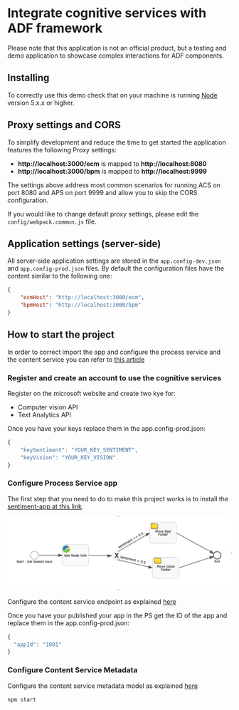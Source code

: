 
# Integrate cognitive services with ADF framework

Please note that this application is not an official product, but a testing and demo application to showcase complex interactions for ADF components.

## Installing

To correctly use this demo check that on your machine is running [Node](https://nodejs.org/en/) version 5.x.x or higher.

## Proxy settings and CORS

To simplify development and reduce the time to get started the application features the following Proxy settings:

- **http://localhost:3000/ecm** is mapped to **http://localhost:8080**
- **http://localhost:3000/bpm** is mapped to **http://localhost:9999**

The settings above address most common scenarios for running ACS on port 8080 and APS on port 9999 and allow you to skip the CORS configuration.

If you would like to change default proxy settings, please edit the `config/webpack.common.js` file.

## Application settings (server-side)

All server-side application settings are stored in the `app.config-dev.json` and `app.config-prod.json` files. 
By default the configuration files have the content similar to the following one:

```json
{
    "ecmHost": "http://localhost:3000/ecm",
    "bpmHost": "http://localhost:3000/bpm"
}
```

## How to start the project 

In order to correct import the app and configure the process service and the content service you can refer to [this article](https://community.alfresco.com/people/eugenio_romano/blog/2017/07/04/move-content-service-file-in-a-folder-with-the-process-service)

### Register and create an account to use the cognitive services

Register on the microsoft website and create two kye for:

- Computer vision API
- Text Analytics API

Once you have your keys replace them in the app.config-prod.json:

```javascript
{
    "keySentiment": "YOUR_KEY_SENTIMENT",
    "keyVision": "YOUR_KEY_VISION"
}

```

### Configure Process Service app 

The first step that you need to do to make this project works is to install the [sentiment-app at this link](process-app/sentimen-app.zip).

![BPM-FLOW](doc/BPM-FLOW.png)          
               
Configure the content service endpoint as explained [here](https://community.alfresco.com/people/eugenio_romano/blog/2017/07/04/move-content-service-file-in-a-folder-with-the-process-service)
 

Once you have your published your app in the PS get the ID of the app and  replace them in the app.config-prod.json:
```javascript
{
  "appId": "1001"
}

```

### Configure Content Service Metadata

Configure the content service metadata model as explained [here](https://community.alfresco.com/people/eugenio_romano/blog/2017/07/04/move-content-service-file-in-a-folder-with-the-process-service)


```sh
npm start
```


